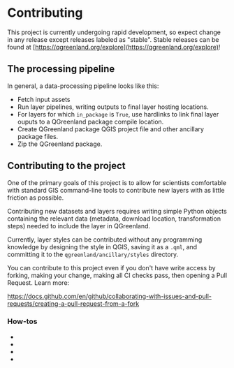 # Contributing


This project is currently undergoing rapid development, so expect change in any
release except releases labeled as "stable". Stable releases can be found at
[https://qgreenland.org/explore](https://qgreenland.org/explore)!


## The processing pipeline

In general, a data-processing pipeline looks like this:

* Fetch input assets
* Run layer pipelines, writing outputs to final layer hosting locations.
* For layers for which `in_package` is `True`, use hardlinks to link final
  layer ouputs to a QGreenland package compile location.
* Create QGreenland package QGIS project file and other ancillary package
  files.
* Zip the QGreenland package.


## Contributing to the project

One of the primary goals of this project is to allow for scientists comfortable
with standard GIS command-line tools to contribute new layers with as little
friction as possible.

Contributing new datasets and layers requires writing simple Python objects
containing the relevant data (metadata, download location, transformation
steps) needed to include the layer in QGreenland.

Currently, layer styles can be contributed without any programming knowledge by
designing the style in QGIS, saving it as a `.qml`, and committing it to the
`qgreenland/ancillary/styles` directory.

You can contribute to this project even if you don't have write access by
forking, making your change, making all CI checks pass, then opening a Pull
Request. Learn more:

https://docs.github.com/en/github/collaborating-with-issues-and-pull-requests/creating-a-pull-request-from-a-fork


### How-tos

* [](contributor-how-to/run-qgreenland.md)
* [](contributor-how-to/contribute-styles.md)
* [](contributor-how-to/contribute-layers.md)
* [](contributor-how-to/release-new-version.md)
